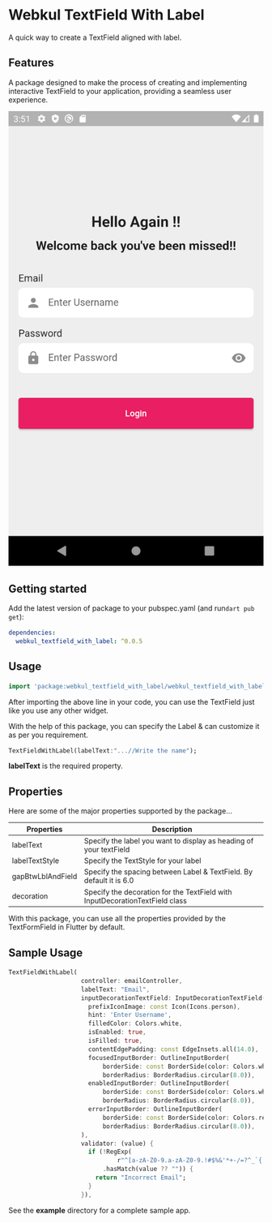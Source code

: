 # Webkul TextField With Label
A quick way to create a TextField aligned with label.

## Features
A package designed to make the process of creating and implementing interactive TextField to your application, providing a seamless user experience.

![login_page_ui](https://github.com/Tanya-Webkul/webkul_textfield_with_label/blob/main/login_page_ui.png?raw=true)

## Getting started

Add the latest version of package to your pubspec.yaml (and run`dart pub get`):
```yaml
dependencies:
  webkul_textfield_with_label: ^0.0.5
```

## Usage

```dart
import 'package:webkul_textfield_with_label/webkul_textfield_with_label.dart';
```


After importing the above line in your code, you can use the TextField just like you use any other widget.

With the help of this package, you can specify the Label & can customize it as per you requirement.


```dart
TextFieldWithLabel(labelText:"...//Write the name");
```

**labelText** is the required property.

## Properties

Here are some of the major properties supported by the package...

<!-- TABLE_GENERATE_START -->

| Properties | Description                                                        |
|--|--------------------------------------------------------------------|
| labelText | Specify the label you want to display as heading of your textField |
| labelTextStyle |  Specify the TextStyle for your label                                                       |
| gapBtwLblAndField | Specify the spacing between Label & TextField. By default it is 6.0
| decoration | Specify the decoration for the TextField with InputDecorationTextField class
<!-- TABLE_GENERATE_END -->


With this package, you can use all the properties provided by the TextFormField in Flutter by default.


## Sample Usage
```dart
TextFieldWithLabel(
                    controller: emailController,
                    labelText: "Email",
                    inputDecorationTextField: InputDecorationTextField(
                      prefixIconImage: const Icon(Icons.person),
                      hint: 'Enter Username',
                      filledColor: Colors.white,
                      isEnabled: true,
                      isFilled: true,
                      contentEdgePadding: const EdgeInsets.all(14.0),
                      focusedInputBorder: OutlineInputBorder(
                          borderSide: const BorderSide(color: Colors.white),
                          borderRadius: BorderRadius.circular(8.0)),
                      enabledInputBorder: OutlineInputBorder(
                          borderSide: const BorderSide(color: Colors.white),
                          borderRadius: BorderRadius.circular(8.0)),
                      errorInputBorder: OutlineInputBorder(
                          borderSide: const BorderSide(color: Colors.red),
                          borderRadius: BorderRadius.circular(8.0)),
                    ),
                    validator: (value) {
                      if (!RegExp(
                              r"^[a-zA-Z0-9.a-zA-Z0-9.!#$%&'*+-/=?^_`{|}~]+@[a-zA-Z0-9]+\.[a-zA-Z]+")
                          .hasMatch(value ?? "")) {
                        return "Incorrect Email";
                      }
                    }),
```


See the **example** directory for a complete sample app.


